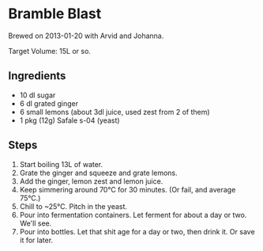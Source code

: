 Bramble Blast
=============

Brewed on 2013-01-20 with Arvid and Johanna.

Target Volume: 15L or so.

Ingredients
-----------

* 10 dl sugar
* 6 dl grated ginger
* 6 small lemons (about 3dl juice, used zest from 2 of them)
* 1 pkg (12g) Safale s-04 (yeast)

Steps
-----
1. Start boiling 13L of water.
2. Grate the ginger and squeeze and grate lemons.
3. Add the ginger, lemon zest and lemon juice.
4. Keep simmering around 70°C for 30 minutes. (Or fail, and average 75°C.)
5. Chill to ~25°C. Pitch in the yeast.
6. Pour into fermentation containers. Let ferment for about a day or two. We'll
   see.
7. Pour into bottles. Let that shit age for a day or two, then drink it. Or save
   it for later.

